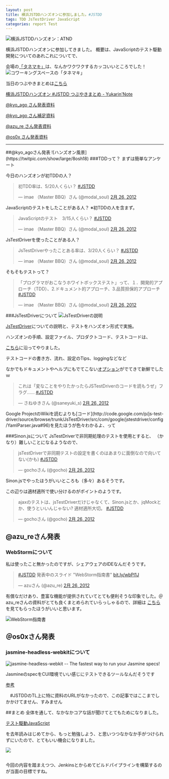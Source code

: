 ```yaml
---
layout: post
title: 横浜JSTDDハンズオンに参加しました。#JSTDD
tags: TDD JsTestDriver JavaScript
categories: report Test
---
```


![横浜JSTDDハンズオン：ATND](http://capture.heartrails.com/300x200/cool?http://atnd.org/events/25519)

横浜JSTDDハンズオンに参加してきました。
概要は、JavaScriptのテスト駆動開発についてのあれこれについてで、

会場の[「タネマキ」](http://tane-maki.net/)は、なんかワクワクするカッコいいところでした！
![コワーキングスペースの「タネマキ」](https://yukar.in/p/pz/123506436)

当日のつぶやきまとめは[こちら](https://yukar.in/note/ckFoT5)

[横浜JSTDDハンズオン #JSTDD つぶやきまとめ - Yukarin'Note](https://yukar.in/note/ckFoT5)


[@kyo_ago さん発表資料](http://0-9.tumblr.com/post/17020645713/jstestdriver-asynctestcase)

[@kyo_ago さん補足資料](https://yukar.in/note/ckFp4b)

[@azu_re さん発表資料](http://efcl.info/2012/0226/res3015/)

[@os0x さん発表資料]()

<hr />
##@kyo_agoさん発表
![ハンズオン風景](https://twitpic.com/show/large/8osh18)
###TDDって？
まずは簡単なアンケート

今日のハンズオンが初TDDの人？
<blockquote class="twitter-tweet" lang="ja"><p>初TDD率は、5/20人くらい？ <a href="https://twitter.com/search/%2523JSTDD">#JSTDD</a></p>&mdash; imae （Master BBQ）さん (@modal_soul) <a href="https://twitter.com/modal_soul/status/173620307347783680" data-datetime="2012-02-26T04:08:01+00:00">2月 26, 2012</a></blockquote>
<script src="//platform.twitter.com/widgets.js" charset="utf-8">
</script>

JavaScriptのテストをしたことがある人？
※初TDDの人を含まず。
<blockquote class="twitter-tweet" lang="ja"><p>JavaScriptのテスト　3/15人くらい？ <a href="https://twitter.com/search/%2523JSTDD">#JSTDD</a></p>&mdash; imae （Master BBQ）さん (@modal_soul) <a href="https://twitter.com/modal_soul/status/173620451766050816" data-datetime="2012-02-26T04:08:36+00:00">2月 26, 2012</a></blockquote>
<script src="//platform.twitter.com/widgets.js" charset="utf-8">
</script>

JsTestDriverを使ったことがある人？
<blockquote class="twitter-tweet" lang="ja"><p>JsTestDriverやったことある率は、3/20人くらい？ <a href="https://twitter.com/search/%2523JSTDD">#JSTDD</a></p>&mdash; imae （Master BBQ）さん (@modal_soul) <a href="https://twitter.com/modal_soul/status/173620584972943360" data-datetime="2012-02-26T04:09:07+00:00">2月 26, 2012</a></blockquote>
<script src="//platform.twitter.com/widgets.js" charset="utf-8">
</script>


そもそもテストって？
<blockquote class="twitter-tweet" lang="ja"><p>「プログラマがおこなうホワイトボックステスト」って、１．開発的アプローチ（TDD）、2.ドキュメント的アプローチ、3.品質担保的アプローチ <a href="https://twitter.com/search/%2523JSTDD">#JSTDD</a></p>&mdash; imae （Master BBQ）さん (@modal_soul) <a href="https://twitter.com/modal_soul/status/173622536502906880" data-datetime="2012-02-26T04:16:53+00:00">2月 26, 2012</a></blockquote>
<script src="//platform.twitter.com/widgets.js" charset="utf-8">
</script>


###JsTestDriverについて
![JsTestDriverの説明](http://gyazo.com/afad732dae49b26e0e44f1897d67b010.png)

[JsTestDriver](http://code.google.com/p/js-test-driver/)についての説明と、テストをハンズオン形式で実施。

ハンズオンの手順、設定ファイル、プロダクトコード、テストコードは、

[こちら](https://yukar.in/note/ckFp4b)に沿ってやりました。

テストコードの書き方、流れ、設定のTips、loggingなどなど

なかでもドキュメントやヘルプにもでてこない[オプション](http://code.google.com/p/js-test-driver/source/browse/trunk/JsTestDriver/src/com/google/jstestdriver/config/YamlParser.java#96)がでてきて新鮮でしたｗ

<blockquote class="twitter-tweet" lang="ja"><p>これは「変なことをやりたかったらJSTestDriverのコードを読もうぜ」フラグ…… <a href="https://twitter.com/search/%2523JSTDD">#JSTDD</a></p>&mdash; さねゆきさん (@saneyuki_s) <a href="https://twitter.com/saneyuki_s/status/173642014301224960" data-datetime="2012-02-26T05:34:16+00:00">2月 26, 2012</a></blockquote>
<script src="//platform.twitter.com/widgets.js" charset="utf-8">
</script>
Google ProjectのWikiを読むよりも[コード](http://code.google.com/p/js-test-driver/source/browse/trunk/JsTestDriver/src/com/google/jstestdriver/config/YamlParser.java#96)を見たほうが色々わかるよ、って

###Sinon.jsについて
JsTestDriverで非同期処理のテストを使用とすると、
（かなり）難しいことになるようなので、

<blockquote class="twitter-tweet" lang="ja"><p>jsTestDriverで非同期テストの設定を書くのはあまりに面倒なので向いてない(かも) <a href="https://twitter.com/search/%2523JSTDD">#JSTDD</a></p>&mdash; gochoさん (@gocho) <a href="https://twitter.com/gocho/status/173639264653942786" data-datetime="2012-02-26T05:23:21+00:00">2月 26, 2012</a></blockquote>
<script src="//platform.twitter.com/widgets.js" charset="utf-8">
</script>
Sinon.jsでやったほうがいいところも（多々）あるそうです。

この辺りは適材適所で使い分けるのがポイントのようです。
<blockquote class="twitter-tweet" lang="ja">
<p>ajaxのテストは、jsTestDriverだけじゃなくて、Sinon.jsとか、jqMockとか、使うといいんじゃない? 適材適所大切。 
<a href="https://twitter.com/search/%2523JSTDD">#JSTDD
</a>
</p>&mdash; gochoさん (@gocho) 
<a href="https://twitter.com/gocho/status/173642294325555202" data-datetime="2012-02-26T05:35:23+00:00">2月 26, 2012
</a>
</blockquote>
<script src="//platform.twitter.com/widgets.js" charset="utf-8">
</script>

## @azu_reさん発表 ##
### WebStormについて ###
私は使ったこと無かったのですが、シェアウェアのIDEなんだそうです。

<blockquote class="twitter-tweet" lang="ja">
<p>
<a href="https://twitter.com/search/%2523JSTDD">#JSTDD</a>
 発表中のスライド "WebStorm指南書" 
 <a href="http://t.co/t72fnvYh" title="http://bit.ly/wbPl1J">bit.ly/wbPl1J
 </a>
 </p>
 &mdash; azuさん (@azu_re) 
<a href="https://twitter.com/azu_re/status/173658374586646528" data-datetime="2012-02-26T06:39:17+00:00">2月 26, 2012
</a>
</blockquote>
<script src="//platform.twitter.com/widgets.js" charset="utf-8">
</script>

有償なだけあり、豊富な機能が提供されていてとても便利そうな印象でした。＠azu_reさんの資料がとても良くまとめられていらっしゃるので、詳細は 
[こちら](http://azu.github.com/slide/webstorm/webstorm.html) 
を見てもらったほうがいいと思います。

![WebStorm指南書](http://capture.heartrails.com/200x150/cool?http://azu.github.com/slide/webstorm/webstorm.html) 

## ＠os0xさん発表 ##
### jasmine-headless-webkitについて ###

![jasmine-headless-webkit -- The fastest way to run your Jasmine specs!](http://capture.heartrails.com/200x150/cool?http://johnbintz.github.com/jasmine-headless-webkit/)

JasmineのspecをCUI環境でいい感じにテストできるツールなんだそうです

[参考](https://github.com/pivotal/jasmine/wiki/Asynchronous-specs)

　#JSTDDのTL上に特に資料のURLがなかったので、この記事ではここまでしかかけてません、すみません


##まとめ
全体を通して、なかなかコアな話が聞けてとてもためになりました。

[テスト駆動JavaScript](http://www.amazon.co.jp/gp/product/4048707868/ref=as_li_ss_tl?ie=UTF8&tag=modalsoul-22&linkCode=as2&camp=247&creative=7399&creativeASIN=4048707868) 

を去年読みはじめてから、もっと勉強しよう、と思いつつなかなか手がつけられずにいたので、とてもいい機会になりました。


<a href="http://www.amazon.co.jp/gp/product/4048707868/ref=as_li_ss_il?ie=UTF8&tag=modalsoul-22&linkCode=as2&camp=247&creative=7399&creativeASIN=4048707868"><img border="0" src="http://ws.assoc-amazon.jp/widgets/q?_encoding=UTF8&Format=_SL110_&ASIN=4048707868&MarketPlace=JP&ID=AsinImage&WS=1&tag=modalsoul-22&ServiceVersion=20070822" /></a>

<img src="http://www.assoc-amazon.jp/e/ir?t=modalsoul-22&l=as2&o=9&a=4048707868" width="1" height="1" border="0" alt="" style="border:none !important; margin:0px !important;" />

今回の内容を踏まえつつ、Jenkinsとからめてビルドパイプラインを構築するのが当面の目標ですね。

